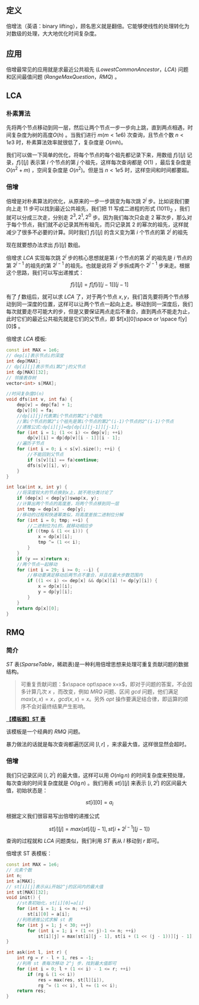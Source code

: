 ## **定义**

倍增法（英语：binary lifting），顾名思义就是翻倍。它能够使线性的处理转化为对数级的处理，大大地优化时间复杂度。

## **应用**

倍增最常见的应用就是求最近公共祖先 $(Lowest Common Ancestor，LCA)$ 问题和区间最值问题 $(Range Max Question，RMQ)$ 。

## **LCA**

### **朴素算法**

先将两个节点移动到同一层，然后让两个节点一步一步向上跳，直到两点相遇，时间复杂度为树的高度$O(h)$ 。当我们进行 $m(m < 1e6)$ 次查询，且节点个数 $n < 1e3$ 时，朴素算法效率就很低了，复杂度是 $O(mh)$。

我们可以做一下简单的优化，将每个节点的每个祖先都记录下来，用数组 $f[i][j]$ 记录，$f[i][j]$ 表示第 $i$ 个节点的第 $j$ 个祖先，这样每次查询都是 $O(1)$ ，最后复杂度是 $O(n^2+m)$ ，空间复杂度是 $O(n^2)$。但是当 $n < 1e5$ 时，这样空间和时间都要超。


### **倍增**

倍增是对朴素算法的优化，从原来的一步一步跳变为每次跳 $2^j$ 步。比如说我们要向上走 $11$ 步可以找到最近公共祖先，我们把 $11$ 写成二进程的形式 $(1011)_2$ ，我们就可以分成三次走，分别走 $2^3,2^1,2^0$ 步。因为我们每次只会走 $2$ 幂次步，那么对于每个节点，我们就不必记录其所有祖先，而只记录其 $2$ 的幂次的祖先，这样就减少了很多不必要的计算。同时我们 $f[i][j]$ 的含义变为第 $i$ 个节点的第 $2^j$ 的祖先

现在就要想办法求出 $f[i][j]$ 数组。

倍增求 $LCA$ 实现每次跳 $2^j$ 步的核心思想就是第 $i$ 个节点的第 $2^j$ 的祖先是 $i$ 节点的第 $2^{j-1}$ 的祖先的第 $2^{j-1}$ 的祖先。也就是说将 $2^j$ 步拆成两个 $2^{j - 1}$ 步来走。根据这个思路，我们可以写出递推式：

$$
f[i][j]=f[f[i][j-1]][j-1]
$$

有了 $f$ 数组后，就可以求 $LCA$ 了，对于两个节点 $x,y$，我们首先要将两个节点移动到同一深度的位置，这样可以让两个节点一起向上走。移动到同一深度后，我们每次就要走尽可能大的步，但是又要保证两点走后不重合，直到两点不能走为止，此时它们的最近公共祖先就是它们的父节点，即 $f[x][0]\space or \space f[y][0]$ 。

倍增求 $LCA$ 模板:

```cpp
const int MAX = 1e6;
// dep[i]表示节点i的深度
int dep[MAX];
// dp[i][j]表示节点i第2^j的父节点
int dp[MAX][32];
// 邻接表存树
vector<int> s[MAX];

//时间复杂度O(n)
void dfs(int v, int fa) {
    dep[v] = dep[fa] + 1;
    dp[v][0] = fa;
    //dp[i][j]代表第i个节点的第2^i个祖先
    //第i个节点的第2^i个祖先是第i个节点的第2^(i-1)个节点的2^(i-1)个节点
    //递推公式:dp[i][j]=dp[dp[i][j-1]][j-1];
    for (int i = 1; (1 << i) <= dep[v]; ++i)
        dp[v][i] = dp[dp[v][i - 1]][i - 1];
    //遍历子节点
    for (int i = 0; i < s[v].size(); ++i) {
        //不能回到父节点
        if (s[v][i] == fa)continue;
        dfs(s[v][i], v);
    }
}

int lca(int x, int y) {
    //将深度较大的节点换到x上，就不用分类讨论了
    if (dep[x] < dep[y])swap(x, y);
    //计算出两个节点的高度差，将两个节点移到同一层
    int tmp = dep[x] - dep[y];
    //移动的过程和快速幂类似，将高度差按二进制位分解
    for (int i = 0; tmp; ++i) {
        //二进制位为1的，就移动相应步
        if ((tmp & (1 << i))) {
            x = dp[x][i];
            tmp ^= (1 << i);
        }
    }
    if (y == x)return x;
    //两个节点一起移动
    for (int i = 29; i >= 0; --i) {
        //移动要满足移动后两节点不重合，并且在最大步数范围内
        if ((1 << i) <= dep[x] && dp[x][i] != dp[y][i]) {
            x = dp[x][i];
            y = dp[y][i];
        }
    }
    return dp[x][0];
}
```

## **RMQ**

### **简介**

$ST$ 表($Sparse Table$，稀疏表)是一种利用倍增思想来处理可重复贡献问题的数据结构。

>可重复贡献问题：$x\space opt\space x=x$，即对于问题的答案，不会因多计算几次 $x$ ，而改变，例如 $MRQ$ 问题、区间 $gcd$ 问题，他们满足 $max(x,x)=x$，$gcd(x,x)=x$。另外 $opt$ 操作要满足结合律，即运算的顺序不会对最终结果产生影响。

**[【模板题】ST 表](https://www.luogu.com.cn/problem/P3865)**

该模板是一个经典的 $RMQ$ 问题。

暴力做法的话就是每次查询都遍历区间 $[l,r]$ ，来求最大值，这样很显然会超时。

### **倍增**

我们只记录区间 $[i,2^j]$ 的最大值，这样可以用 $O(n\lg n)$ 的时间复杂度来预处理，每次查询的时间复杂度就是 $O(\lg n)$ 。我们用表 $st[i][j]$ 来表示 $[i,2^j]$ 的区间最大值，初始状态是：

$$
st[i][0]=a_i
$$

根据定义我们很容易写出倍增的递推公式

$$
st[i][j]=max\{ st[i][j-1],st[i+2^{j-1}][j-1]\} 
$$

查询的过程就和 $LCA$ 问题类似，我们利用 $ST$ 表从 $l$ 移动到 $r$ 即可。

倍增求 ST 表模板：

```cpp
const int MAX = 1e6;
// 元素个数
int n;
int a[MAX];
// st[i][j]表示从i开始2^j的区间内的最大值
int st[MAX][32];
void init() {
    //st表初始化，st[i][0]=a[i]
    for (int i = 1; i <= n; ++i) 
        st[i][0] = a[i];
    //利用递推公式求解 st 表
    for (int j = 1; j < 30; ++j) 
        for (int i = 1; i + (1 << j)-1 <= n; ++i) 
            st[i][j] = max(st[i][j - 1], st[i + (1 << (j - 1))][j - 1]);
}

int ask(int l, int r) {
    int rg = r - l + 1, res = -1;
    //利用 st 表每次移动 2^j 步，找到最大值即可
    for (int i = 0; l + (1 << i) - 1 <= r; ++i) 
        if (rg & (1 << i)) 
            res = max(res, st[l][i]),
            rg ^= (1 << i), l += (1 << i);
    return res;
}
```